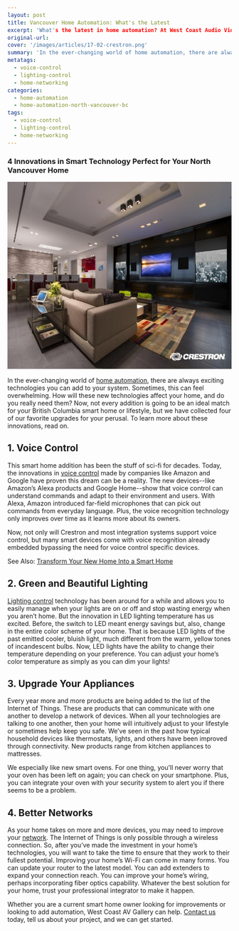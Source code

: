 ```yaml
---
layout: post
title: Vancouver Home Automation: What's the Latest
excerpt: 'What's the latest in home automation? At West Coast Audio Video Gallery in Vancouver, we share 4 new innovations in smart technology that are perfect for your North Vancouver home. Learn more.'
original-url:
cover: '/images/articles/17-02-crestron.png'
summary: 'In the ever-changing world of home automation, there are always exciting technologies you can add to your system. Sometimes, this can feel overwhelming. How will these new technologies affect your home, and do you really need them?'
metatags:
  - voice-control
  - lighting-control
  - home-networking
categories:
  - home-automation
  - home-automation-north-vancouver-bc
tags:
  - voice-control
  - lighting-control
  - home-networking
---
```

<div class="post-body entry-content" id="post-body-4174872115541856377" itemprop="description articleBody">
  <div style="text-align: left;">
    <h3>4 Innovations in Smart Technology Perfect for Your North Vancouver Home</h3>
    <img alt="" width="630" height="420" src="/images/articles/17-02-crestron.png" />
    <p>In the ever-changing world of <a href="https://westcoastavgallery.ca/services/residential#homecontrol">home automation</a>, there are always exciting technologies you can add to your system. Sometimes, this can feel overwhelming. How will these new technologies affect your home, and do you really need them?  Now, not every addition is going to be an ideal match for your British Columbia smart home or lifestyle, but we have collected four of our favorite upgrades for your perusal. To learn more about these innovations, read on.</p>
    <h2>1. Voice Control</h2>
    <p>This smart home addition has been the stuff of sci-fi for decades. Today, the innovations in <a href="https://westcoastavgallery.ca/services/residential#homecontrol">voice control</a> made by companies like Amazon and Google have proven this dream can be a reality. The new devices--like Amazon’s Alexa products and Google Home--show that voice control can understand commands and adapt to their environment and users. With Alexa, Amazon introduced far-field microphones that can pick out commands from everyday language. Plus, the voice recognition technology only improves over time as it learns more about its owners.</p>
    <p>Now, not only will Crestron and most integration systems support voice control, but many smart devices come with voice recognition already embedded bypassing the need for voice control specific devices. </p>
    <p>See Also: <a href="https://westcoastavgallery.ca/transform-your-new-house-into-a-smart-home-with-control4/">Transform Your New Home Into a Smart Home</a></p>
    <h2>2. Green and Beautiful Lighting</h2>
    <p><a href="https://westcoastavgallery.ca/services/residential">Lighting control</a> technology has been around for a while and allows you to easily manage when your lights are on or off and stop wasting energy when you aren’t home. But the innovation in LED lighting temperature has us excited. Before, the switch to LED meant energy savings but, also, change in the entire color scheme of your home. That is because LED lights of the past emitted cooler, bluish light, much different from the warm, yellow tones of incandescent bulbs. Now, LED lights have the ability to change their temperature depending on your preference. You can adjust your home’s color temperature as simply as you can dim your lights!</p>
    <h2>3. Upgrade Your Appliances</h2>
    <p>Every year more and more products are being added to the list of the Internet of Things. These are products that can communicate with one another to develop a network of devices. When all your technologies are talking to one another, then your home will intuitively adjust to your lifestyle or sometimes help keep you safe. We’ve seen in the past how typical household devices like thermostats, lights, and others have been improved through connectivity. New products range from kitchen appliances to mattresses. </p>
    <p>We especially like new smart ovens. For one thing, you’ll never worry that your oven has been left on again; you can check on your smartphone. Plus, you can integrate your oven with your security system to alert you if there seems to be a problem.</p>
    <h2>4. Better Networks </h2>
    <p>As your home takes on more and more devices, you may need to improve your <a href="https://westcoastavgallery.ca/services/residential#networking">network</a>. The Internet of Things is only possible through a wireless connection. So, after you’ve made the investment in your home’s technologies, you will want to take the time to ensure that they work to their fullest potential. Improving your home’s Wi-Fi can come in many forms. You can update your router to the latest model. You can add extenders to expand your connection reach. You can improve your home’s wiring, perhaps incorporating fiber optics capability. Whatever the best solution for your home, trust your professional integrator to make it happen.</p>
    <p>Whether you are a current smart home owner looking for improvements or looking to add automation, West Coast AV Gallery can help. <a href="https://westcoastavgallery.ca/contact">Contact us</a> today, tell us about your project, and we can get started.</p>
</div>
</div>
